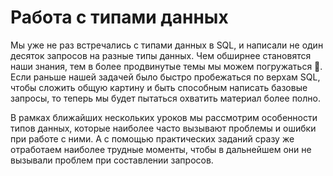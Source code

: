 # Работа с типами данных

Мы уже не раз встречались с типами данных в SQL, и написали не один десяток запросов на разные типы данных.
Чем обширнее становятся наши знания, тем в более продвинутые темы мы можем погружаться 🐳.
Если раньше нашей задачей было быстро пробежаться по верхам SQL, чтобы сложить общую картину и быть способным
написать базовые запросы, то теперь мы будет пытаться охватить материал более полно.

В рамках ближайших нескольких уроков мы рассмотрим особенности типов данных,
которые наиболее часто вызывают проблемы и ошибки при работе с ними. А с помощью практических заданий сразу же
отработаем наиболее трудные моменты, чтобы в дальнейшем они не вызывали проблем при составлении запросов.
